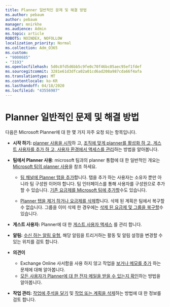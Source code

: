 ```yaml
---
title: Planner 일반적인 문제 및 해결 방법
ms.author: pebaum
author: pebaum
manager: mnirkhe
ms.audience: Admin
ms.topic: article
ROBOTS: NOINDEX, NOFOLLOW
localization_priority: Normal
ms.collection: Adm_O365
ms.custom:
- "9000685"
- "3193"
ms.openlocfilehash: 5d0c8fd5d6bb5c9fe0c70f46bc05aec95ef1fdef
ms.sourcegitcommit: 3281e61d3dfca02a01cd6ad208a987cda66f4afa
ms.translationtype: MT
ms.contentlocale: ko-KR
ms.lasthandoff: 04/18/2020
ms.locfileid: "43556987"
---
```

# <a name="planner-common-issues-and-resolutions"></a>Planner 일반적인 문제 및 해결 방법

다음은 Microsoft Planner에 대 한 몇 가지 자주 요청 되는 항목입니다.
 
- **시작 하기:** [planner 사용을 시작](https://support.office.com/article/microsoft-planner-help-4a9a13c6-3adf-4a60-a6fc-15c0b15e16fc)하 고, [조직에 맞게 planner를 활성화 하 고, 게스트 사용자를 추가 하 고, 사용자 환경에서 액세스를 관리](https://docs.microsoft.com/office365/planner/planner-for-admins)하는 방법을 알아봅니다.

- **팀에서 Planner 사용**: microsoft 팀과의 planner 통합에 대 한 일반적인 개요는 [Microsoft 팀의 planner 사용](https://support.office.com/article/62798a9f-e8f7-4722-a700-27dd28a06ee0)을 참조 하세요.

     - [팀 채널에 Planner 탭을 추가](https://support.office.com/article/62798a9f-e8f7-4722-a700-27dd28a06ee0#bkmk_addaplannertabtoateamchannel)합니다. 탭을 추가 하는 사용자는 소유자 뿐만 아니라 팀 구성원 이어야 합니다. 팀 인터페이스를 통해 사용자를 구성원으로 추가할 수 있습니다. [기존 요금제를 Microsoft 팀에 추가할](https://techcommunity.microsoft.com/t5/Planner-Blog/Bringing-a-Plan-into-Microsoft-Teams/ba-p/57463)수도 있습니다.

    - [Planner 탭을 제거 하거나 요금제를 삭제](https://support.office.com/article/62798a9f-e8f7-4722-a700-27dd28a06ee0#bkmk_removeaplannertabordeleteaplan)합니다. 삭제 된 계획은 팀에서 복구할 수 없습니다. 그룹을 이미 삭제 한 경우에는 [삭제 된 요금제 및 그룹을 복구할](https://techcommunity.microsoft.com/t5/planner-blog/microsoft-planner-now-you-can-recover-deleted-plans-and-groups/ba-p/362242
)수 있습니다.
 
- **게스트 사용자:** Planner에 대 한 [게스트 사용자 액세스](https://support.office.com/article/guest-access-in-microsoft-planner-cc5d7f96-dced-4da4-ab62-08c72d9759c6) 를 관리 합니다.
 
- **알림:** [수신 하는 알림 유형](https://support.office.com/article/stay-on-top-of-tasks-and-plans-with-email-and-notifications-cce223d6-b0ae-43cf-a080-266e2414a859), 해당 알림을 트리거하는 활동 및 알림 설정을 변경할 수 있는 위치를 검토 합니다.
 
- **의견이** 
   - Exchange Online 사서함을 사용 하지 않고 작업을 [보거나 메모를 추가](https://docs.microsoft.com/office365/planner/planner-for-admins#can-people-in-my-organization-use-planner-if-they-dont-have-an-exchange-online-mailbox) 하는 문제에 대해 알아봅니다.
   - [모든 사용자가 Planner에 대 한 전자 메일을 받을 수 있는지 확인](https://docs.microsoft.com/office365/planner/planner-for-admins#how-do-i-make-sure-all-my-users-can-get-emails-forplanner)하는 방법을 알아봅니다.

- **작업 관리:** [작업에 주석을 달기](https://support.office.com/article/comment-on-tasks-in-microsoft-planner-fd4aedde-7785-4cd0-96ee-122fbc9140e1) 및 [작업 또는 계획을 삭제](https://support.office.com/article/delete-a-task-or-plan-39e10e78-13f0-446d-94cd-9e562648497a)하는 방법에 대 한 정보를 검토 합니다.
